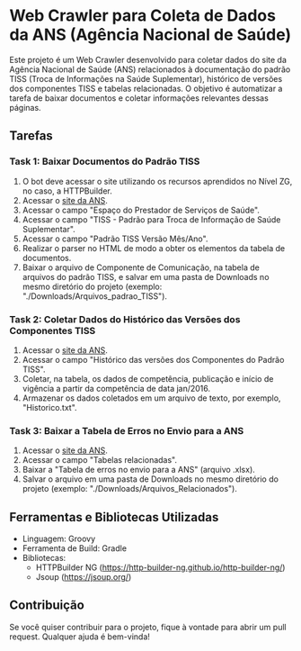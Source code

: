 # Web Crawler para Coleta de Dados da ANS (Agência Nacional de Saúde)

Este projeto é um Web Crawler desenvolvido para coletar dados do site da Agência Nacional de Saúde (ANS) relacionados à documentação do padrão TISS (Troca de Informações na Saúde Suplementar), histórico de versões dos componentes TISS e tabelas relacionadas. O objetivo é automatizar a tarefa de baixar documentos e coletar informações relevantes dessas páginas.

## Tarefas

### Task 1: Baixar Documentos do Padrão TISS

1. O bot deve acessar o site utilizando os recursos aprendidos no Nível ZG, no caso, a HTTPBuilder.
2. Acessar o [site da ANS](https://www.gov.br/ans/pt-br).
3. Acessar o campo "Espaço do Prestador de Serviços de Saúde".
4. Acessar o campo "TISS - Padrão para Troca de Informação de Saúde Suplementar".
5. Acessar o campo "Padrão TISS Versão Mês/Ano".
6. Realizar o parser no HTML de modo a obter os elementos da tabela de documentos.
7. Baixar o arquivo de Componente de Comunicação, na tabela de arquivos do padrão TISS, e salvar em uma pasta de Downloads no mesmo diretório do projeto (exemplo: "./Downloads/Arquivos_padrao_TISS").

### Task 2: Coletar Dados do Histórico das Versões dos Componentes TISS

1. Acessar o [site da ANS](https://www.gov.br/ans/pt-br).
2. Acessar o campo "Histórico das versões dos Componentes do Padrão TISS".
3. Coletar, na tabela, os dados de competência, publicação e início de vigência a partir da competência de data jan/2016.
4. Armazenar os dados coletados em um arquivo de texto, por exemplo, "Historico.txt".

### Task 3: Baixar a Tabela de Erros no Envio para a ANS

1. Acessar o [site da ANS](https://www.gov.br/ans/pt-br).
2. Acessar o campo "Tabelas relacionadas".
3. Baixar a "Tabela de erros no envio para a ANS" (arquivo .xlsx).
4. Salvar o arquivo em uma pasta de Downloads no mesmo diretório do projeto (exemplo: "./Downloads/Arquivos_Relacionados").

## Ferramentas e Bibliotecas Utilizadas

- Linguagem: Groovy
- Ferramenta de Build: Gradle
- Bibliotecas:
  - HTTPBuilder NG (https://http-builder-ng.github.io/http-builder-ng/)
  - Jsoup (https://jsoup.org/)

## Contribuição

Se você quiser contribuir para o projeto, fique à vontade para abrir um pull request. Qualquer ajuda é bem-vinda!
